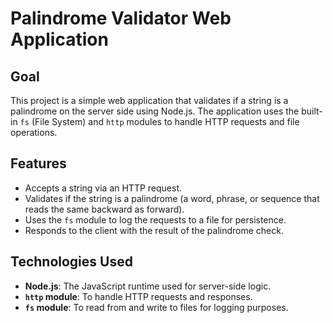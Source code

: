 # Palindrome Validator Web Application

## Goal

This project is a simple web application that validates if a string is a palindrome on the server side using Node.js. The application uses the built-in `fs` (File System) and `http` modules to handle HTTP requests and file operations.

## Features

- Accepts a string via an HTTP request.
- Validates if the string is a palindrome (a word, phrase, or sequence that reads the same backward as forward).
- Uses the `fs` module to log the requests to a file for persistence.
- Responds to the client with the result of the palindrome check.

## Technologies Used

- **Node.js**: The JavaScript runtime used for server-side logic.
- **`http` module**: To handle HTTP requests and responses.
- **`fs` module**: To read from and write to files for logging purposes.



